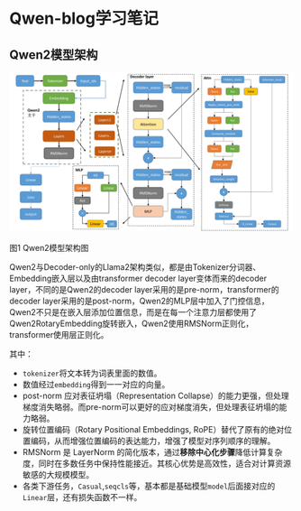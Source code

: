 # Qwen-blog学习笔记

## Qwen2模型架构

![框架图](./img/framework.JPG)

图1 Qwen2模型架构图

Qwen2与Decoder-only的Llama2架构类似，都是由Tokenizer分词器、Embedding嵌入层以及由transformer decoder layer变体而来的decoder layer，不同的是Qwen2的decoder layer采用的是pre-norm，transformer的decoder layer采用的是post-norm，Qwen2的MLP层中加入了门控信息，Qwen2不只是在嵌入层添加位置信息，而是在每一个注意力层都使用了Qwen2RotaryEmbedding旋转嵌入，Qwen2使用RMSNorm正则化，transformer使用层正则化。

其中：

- `tokenizer`将文本转为词表里面的数值。
- 数值经过`embedding`得到一一对应的向量。
- post-norm 应对表征坍塌（Representation Collapse）的能力更强，但处理梯度消失略弱。而pre-norm可以更好的应对梯度消失，但处理表征坍塌的能力略弱。
- 旋转位置编码（Rotary Positional Embeddings, RoPE）替代了原有的绝对位置编码，从而增强位置编码的表达能力，增强了模型对序列顺序的理解。
- RMSNorm 是 LayerNorm 的简化版本，通过**移除中心化步骤**降低计算复杂度，同时在多数任务中保持性能接近。其核心优势是高效性，适合对计算资源敏感的大规模模型。
- 各类下游任务，`Casual`,`seqcls`等，基本都是基础模型`model`后面接对应的`Linear`层，还有损失函数不一样。

